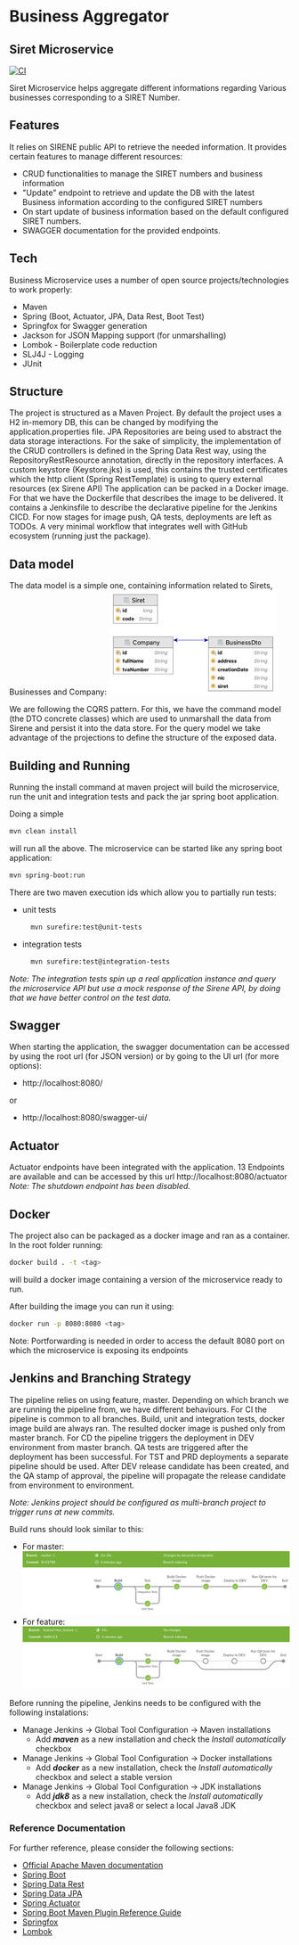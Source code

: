 # Business Aggregator 
## Siret Microservice

[![CI](https://github.com/alexvignoble/SiretMicroservice/actions/workflows/main.yml/badge.svg?branch=master)](https://github.com/alexvignoble/SiretMicroservice/actions/workflows/main.yml)

Siret Microservice helps aggregate different informations regarding Various businesses corresponding to a SIRET Number.


## Features
It relies on SIRENE public API to retrieve the needed information. It provides certain features to manage different resources:
- CRUD functionalities to manage the SIRET numbers and business information
- "Update" endpoint to retrieve and update the DB with the latest Business information according to the configured SIRET numbers
- On start update of business information based on the default configured SIRET numbers.
- SWAGGER documentation for the provided endpoints.

## Tech

Business Microservice uses a number of open source projects/technologies to work properly:

- Maven
- Spring (Boot, Actuator, JPA, Data Rest, Boot Test)
- Springfox for Swagger generation
- Jackson for JSON Mapping support (for unmarshalling)
- Lombok - Boilerplate code reduction
- SLJ4J - Logging
- JUnit

## Structure
The project is structured as a Maven Project. 
By default the project uses a H2 in-memory DB, this can be changed by modifying the application.properties file. JPA Repositories are being used to abstract the data storage interactions.
For the sake of simplicity, the implementation of the CRUD controllers is defined in the Spring Data Rest way, using the RepositoryRestResource annotation, directly in the repository interfaces.
A custom keystore (Keystore.jks) is used, this contains the trusted certificates which the http client (Spring RestTemplate) is using to query external resources (ex Sirene API)
The application can be packed in a Docker image. For that we have the Dockerfile that describes the image to be delivered.
It contains a Jenkinsfile to describe the declarative pipeline for the Jenkins CICD. For now stages for image push, QA tests, deployments are left as TODOs.
A very minimal workflow that integrates well with GitHub ecosystem (running just the package).

## Data model

The data model is a simple one, containing information related to Sirets, Businesses and Company:
![images/model.png](images/model.png)

We are following the CQRS pattern. For this, we have the command model (the DTO concrete classes) which are used to unmarshall the data from Sirene and persist it into the data store.
For the query model we take advantage of the projections to define the structure of the exposed data.

## Building and Running

Running the install command at maven project will build the microservice, run the unit and integration tests and pack the jar spring boot application.

Doing a simple
```sh
mvn clean install
```

will run all the above.
The microservice can be started like any spring boot application:
```sh
mvn spring-boot:run
```

There are two maven execution ids which allow you to partially run tests:

- unit tests
  ```sh
    mvn surefire:test@unit-tests
  ```
- integration tests 
  ```sh
    mvn surefire:test@integration-tests
  ```
_Note: The integration tests spin up a real application instance and query the microservice API but use a mock response of the Sirene API, by doing that we have better control on the test data._

## Swagger

When starting the application, the swagger documentation can be accessed by using the root url (for JSON version) or by going to the UI url (for more options):
- http://localhost:8080/

or
- http://localhost:8080/swagger-ui/

## Actuator

Actuator endpoints have been integrated with the application. 13 Endpoints are available and can be accessed by this url http://localhost:8080/actuator
_Note: The shutdown endpoint has been disabled._

## Docker

The project also can be packaged as a docker image and ran as a container.
In the root folder running: 
```sh
docker build . -t <tag>
```
will build a docker image containing a version of the microservice ready to run.

After building the image you can run it using:
```sh
docker run -p 8080:8080 <tag>
```
Note: Portforwarding is needed in order to access the default 8080 port on which the microservice is exposing its endpoints


## Jenkins and Branching Strategy

The pipeline relies on using feature, master. Depending on which branch we are running the pipeline from, we have different behaviours.
For CI the pipeline is common to all branches. Build, unit and integration tests, docker image build are always ran. The resulted docker image is pushed only from master branch.
For CD the pipeline triggers the deployment in DEV environment from master branch. QA tests are triggered after the deployment has been successful.
For TST and PRD deployments a separate pipeline should be used. After DEV release candidate has been created, and the QA stamp of approval, the pipeline will propagate the release candidate from environment to environment.

_Note: Jenkins project should be configured as multi-branch project to trigger runs at new commits._

Build runs should look similar to this:
- For master:
  ![img.png](images/jenkins_master_run.png)
- For feature:
  ![img_1.png](images/jenkins_feature_run.png)

Before running the pipeline, Jenkins needs to be configured with the following instalations:
- Manage Jenkins -> Global Tool Configuration -> Maven installations
  - Add **_maven_** as a new installation and check the _Install automatically_ checkbox
- Manage Jenkins -> Global Tool Configuration -> Docker installations
  - Add **_docker_** as a new installation, check the _Install automatically_ checkbox and select a stable version
- Manage Jenkins -> Global Tool Configuration -> JDK installations
  - Add **_jdk8_** as a new installation, check the _Install automatically_ checkbox and select java8 or select a local Java8 JDK


### Reference Documentation
For further reference, please consider the following sections:

* [Official Apache Maven documentation](https://maven.apache.org/guides/index.html)
* [Spring Boot](https://docs.spring.io/spring-boot/docs/2.5.4/reference/htmlsingle/)
* [Spring Data Rest](https://docs.spring.io/spring-data/rest/docs/3.5.4/reference/html)
* [Spring Data JPA](https://docs.spring.io/spring-data/jpa/docs/2.5.4/reference/html)
* [Spring Actuator](https://docs.spring.io/spring-boot/docs/current/reference/html/actuator.html)
* [Spring Boot Maven Plugin Reference Guide](https://docs.spring.io/spring-boot/docs/2.5.4/maven-plugin/reference/html/)
* [Springfox](http://springfox.github.io/springfox/docs/current/)
* [Lombok](https://projectlombok.org/features/all)